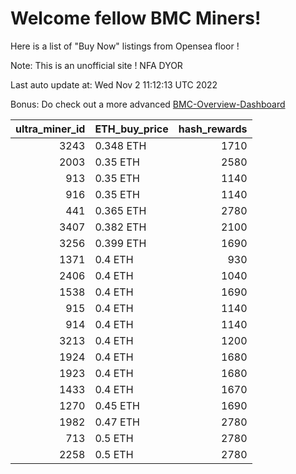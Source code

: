 # Welcome fellow BMC Miners!
Here is a list of "Buy Now" listings from Opensea floor !

Note: This is an unofficial site ! NFA DYOR

Last auto update at: Wed Nov  2 11:12:13 UTC 2022

Bonus: Do check out a more advanced [BMC-Overview-Dashboard](https://dune.com/defifunk/BMC-Overview-Dashboard)


|   ultra_miner_id | ETH_buy_price   |   hash_rewards |
|-----------------:|:----------------|---------------:|
|             3243 | 0.348 ETH       |           1710 |
|             2003 | 0.35 ETH        |           2580 |
|              913 | 0.35 ETH        |           1140 |
|              916 | 0.35 ETH        |           1140 |
|              441 | 0.365 ETH       |           2780 |
|             3407 | 0.382 ETH       |           2100 |
|             3256 | 0.399 ETH       |           1690 |
|             1371 | 0.4 ETH         |            930 |
|             2406 | 0.4 ETH         |           1040 |
|             1538 | 0.4 ETH         |           1690 |
|              915 | 0.4 ETH         |           1140 |
|              914 | 0.4 ETH         |           1140 |
|             3213 | 0.4 ETH         |           1200 |
|             1924 | 0.4 ETH         |           1680 |
|             1923 | 0.4 ETH         |           1680 |
|             1433 | 0.4 ETH         |           1670 |
|             1270 | 0.45 ETH        |           1690 |
|             1982 | 0.47 ETH        |           2780 |
|              713 | 0.5 ETH         |           2780 |
|             2258 | 0.5 ETH         |           2780 |